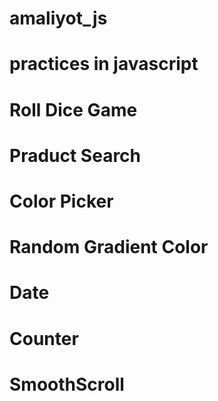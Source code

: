 # amaliyot_js
# practices in javascript
# Roll Dice Game
# Praduct Search
# Color Picker
# Random Gradient Color
# Date
# Counter
# SmoothScroll
